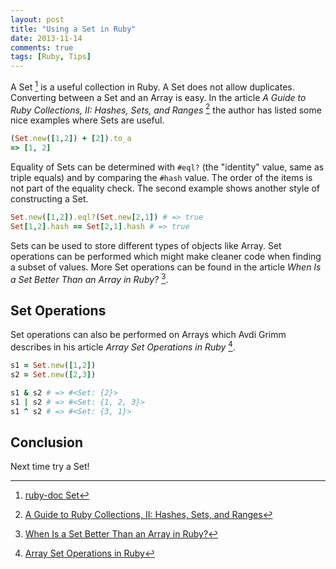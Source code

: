 ```yaml
---
layout: post
title: "Using a Set in Ruby"
date: 2013-11-14
comments: true
tags: [Ruby, Tips]
---
```


A Set [^rubydoc] is a useful collection in Ruby. A Set does not allow duplicates. Converting between a Set and an Array is easy. In the article *A Guide to Ruby Collections, II: Hashes, Sets, and Ranges* [^sitepoint] the author has listed some nice examples where Sets are useful.

```ruby
(Set.new([1,2]) + [2]).to_a
=> [1, 2]
```

Equality of Sets can be determined with `#eql?` (the "identity" value, same as triple equals) and by comparing the `#hash` value. The order of the items is not part of the equality check. The second example shows another style of constructing a Set.

```ruby
Set.new([1,2]).eql?(Set.new[2,1]) # => true
Set[1,2].hash == Set[2,1].hash # => true
```

Sets can be used to store different types of objects like Array. Set operations can be performed which might make cleaner code when finding a subset of values. More Set operations can be found in the article *When Is a Set Better Than an Array in Ruby?* [^setbetter]. 

## Set Operations
Set operations can also be performed on Arrays which Avdi Grimm describes in his article *Array Set Operations in Ruby* [^setarray].

```ruby
s1 = Set.new([1,2])
s2 = Set.new([2,3])

s1 & s2 # => #<Set: {2}>
s1 | s2 # => #<Set: {1, 2, 3}> 
s1 ^ s2 # => #<Set: {3, 1}>
```

## Conclusion
Next time try a Set!

[^rubydoc]: [ruby-doc Set](http://www.ruby-doc.org/stdlib-2.0.0/libdoc/set/rdoc/Set.html)
[^setbetter]: [When Is a Set Better Than an Array in Ruby?](http://spin.atomicobject.com/2012/09/04/when-is-a-set-better-than-an-array-in-ruby/)
[^setarray]: [Array Set Operations in Ruby](http://devblog.avdi.org/2012/08/27/array-set-operations-in-ruby/)
[^sitepoint]: [A Guide to Ruby Collections, II: Hashes, Sets, and Ranges](http://www.sitepoint.com/guide-ruby-collections-ii-hashes-sets-ranges/)
